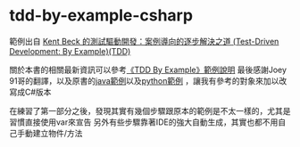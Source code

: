 # tdd-by-example-csharp

範例出自 [Kent Beck 的測試驅動開發：案例導向的逐步解決之道 (Test-Driven Development: By Example)(TDD)](https://www.tenlong.com.tw/products/9789864345618 "Kent Beck 的測試驅動開發：案例導向的逐步解決之道 (Test-Driven Development: By Example)(TDD)") 

關於本書的相關最新資訊可以參考[《TDD By Example》範例說明](https://tdd.best/book/tdd-by-example/)
最後感謝Joey 91哥的翻譯，以及原書的[java範例](https://github.com/tdd-best/tdd-by-example-the-money/commits/master)以及[python範例](https://github.com/tdd-best/tdd-by-example-the-xUnit/commits/master) ，讓我有參考的對象來加以改寫成C#版本


在練習了第一部分之後，發現其實有幾個步驟跟原本的範例是不太一樣的，尤其是習慣直接使用var來宣告
另外有些步驟靠著IDE的強大自動生成，其實也都不用自己手動建立物件/方法
